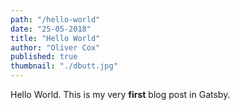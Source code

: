 ```yaml
---
path: "/hello-world"
date: "25-05-2018"
title: "Hello World"
author: "Oliver Cox"
published: true
thumbnail: "./dbutt.jpg"
---
```


Hello World. This is my very **first** blog post in Gatsby.